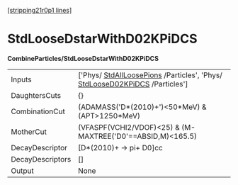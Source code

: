 [[stripping21r0p1 lines]](./stripping21r0p1-index)

# StdLooseDstarWithD02KPiDCS

**CombineParticles/StdLooseDstarWithD02KPiDCS**

|                  |                                                                                                                                                            |
|------------------|------------------------------------------------------------------------------------------------------------------------------------------------------------|
| Inputs           | ['Phys/ [StdAllLoosePions](./stripping21r0p1-stdallloosepions) /Particles', 'Phys/ [StdLooseD02KPiDCS](./stripping21r0p1-stdloosed02kpidcs) /Particles'] |
| DaughtersCuts    | {}                                                                                                                                                         |
| CombinationCut   | (ADAMASS('D\*(2010)+')\<50\*MeV) & (APT\>1250\*MeV)                                                                                                        |
| MotherCut        | (VFASPF(VCHI2/VDOF)\<25) & (M-MAXTREE('D0'==ABSID,M)\<165.5)                                                                                               |
| DecayDescriptor  | [D\*(2010)+ -\> pi+ D0]cc                                                                                                                                |
| DecayDescriptors | []                                                                                                                                                       |
| Output           | None                                                                                                                                                       |
